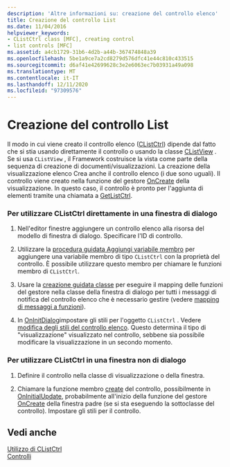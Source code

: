 ```yaml
---
description: 'Altre informazioni su: creazione del controllo elenco'
title: Creazione del controllo List
ms.date: 11/04/2016
helpviewer_keywords:
- CListCtrl class [MFC], creating control
- list controls [MFC]
ms.assetid: a4cb1729-31b6-4d2b-a44b-367474848a39
ms.openlocfilehash: 5be1a9ce7a2cd8279d576dfc41e44c810c433515
ms.sourcegitcommit: d6af41e42699628c3e2e6063ec7b03931a49a098
ms.translationtype: MT
ms.contentlocale: it-IT
ms.lasthandoff: 12/11/2020
ms.locfileid: "97309576"
---
```

# <a name="creating-the-list-control"></a>Creazione del controllo List

Il modo in cui viene creato il controllo elenco ([CListCtrl](reference/clistctrl-class.md)) dipende dal fatto che si stia usando direttamente il controllo o usando la classe [CListView](reference/clistview-class.md) . Se si usa `CListView` , il Framework costruisce la vista come parte della sequenza di creazione di documenti/visualizzazioni. La creazione della visualizzazione elenco Crea anche il controllo elenco (i due sono uguali). Il controllo viene creato nella funzione del gestore [OnCreate](reference/cwnd-class.md#oncreate) della visualizzazione. In questo caso, il controllo è pronto per l'aggiunta di elementi tramite una chiamata a [GetListCtrl](reference/clistview-class.md#getlistctrl).

### <a name="to-use-clistctrl-directly-in-a-dialog-box"></a>Per utilizzare CListCtrl direttamente in una finestra di dialogo

1. Nell'editor finestre aggiungere un controllo elenco alla risorsa del modello di finestra di dialogo. Specificare l'ID di controllo.

1. Utilizzare la [procedura guidata Aggiungi variabile membro](../ide/adding-a-member-variable-visual-cpp.md) per aggiungere una variabile membro di tipo `CListCtrl` con la proprietà del controllo. È possibile utilizzare questo membro per chiamare le funzioni membro di `CListCtrl`.

1. Usare la [creazione guidata classe](reference/mfc-class-wizard.md) per eseguire il mapping delle funzioni del gestore nella classe della finestra di dialogo per tutti i messaggi di notifica del controllo elenco che è necessario gestire (vedere [mapping di messaggi a funzioni](reference/mapping-messages-to-functions.md)).

1. In [OnInitDialog](reference/cdialog-class.md#oninitdialog)impostare gli stili per l'oggetto `CListCtrl` . Vedere [modifica degli stili del controllo elenco](changing-list-control-styles.md). Questo determina il tipo di "visualizzazione" visualizzato nel controllo, sebbene sia possibile modificare la visualizzazione in un secondo momento.

### <a name="to-use-clistctrl-in-a-nondialog-window"></a>Per utilizzare CListCtrl in una finestra non di dialogo

1. Definire il controllo nella classe di visualizzazione o della finestra.

1. Chiamare la funzione membro [create](reference/clistctrl-class.md#create) del controllo, possibilmente in [OnInitialUpdate](reference/cview-class.md#oninitialupdate), probabilmente all'inizio della funzione del gestore [OnCreate](reference/cwnd-class.md#oncreate) della finestra padre (se si sta eseguendo la sottoclasse del controllo). Impostare gli stili per il controllo.

## <a name="see-also"></a>Vedi anche

[Utilizzo di CListCtrl](using-clistctrl.md)<br/>
[Controlli](controls-mfc.md)
